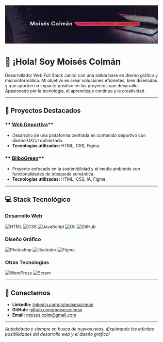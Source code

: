 <p align="center">
  <img src="https://raw.githubusercontent.com/moisescolman/moisescolman/b2f2d04c035111bd69fe460f804ac56a15effea9/assets/github_header.png" alt="Encabezado" width="1000">
</p>

# 👋 ¡Hola! Soy Moisés Colmán

Desarrollador Web Full Stack Junior con una sólida base en diseño gráfico y microinformática. Mi objetivo es crear soluciones eficientes, bien diseñadas y que aporten un impacto positivo en los proyectos que desarrollo. Apasionado por la tecnología, el aprendizaje continuo y la creatividad.

---

## 🌟 Proyectos Destacados

### ** [Web Deportiva](https://moisescolman.github.io/proyecto_web_deportiva/)**  
- Desarrollo de una plataforma centrada en contenido deportivo con diseño UX/UI optimizado.
- **Tecnologías utilizadas:** HTML, CSS, Figma.

### ** [BilboGreen](https://moisescolman.github.io/BilboGreen_web_semantica/)**  
- Proyecto enfocado en la sostenibilidad y el medio ambiente con funcionalidades de búsqueda semántica.
- **Tecnologías utilizadas:** HTML, CSS, IA, Figma.

---

## 💻 Stack Tecnológico

### **Desarrollo Web**
![HTML](https://img.shields.io/badge/-HTML-111126?style=for-the-badge&logo=html5&logoColor=white) ![CSS](https://img.shields.io/badge/-CSS-111126?style=for-the-badge&logo=css3&logoColor=white) ![JavaScript](https://img.shields.io/badge/-JavaScript-111126?style=for-the-badge&logo=javascript&logoColor=white) ![Git](https://img.shields.io/badge/-Git-111126?style=for-the-badge&logo=git&logoColor=white) ![GitHub](https://img.shields.io/badge/-GitHub-111126?style=for-the-badge&logo=github&logoColor=white)

### **Diseño Gráfico**
![Photoshop](https://img.shields.io/badge/-Photoshop-111126?style=for-the-badge&logo=adobe-photoshop&logoColor=white) ![Illustrator](https://img.shields.io/badge/-Illustrator-111126?style=for-the-badge&logo=adobe-illustrator&logoColor=white) ![Figma](https://img.shields.io/badge/-Figma-111126?style=for-the-badge&logo=figma&logoColor=white)

### **Otras Tecnologías**
![WordPress](https://img.shields.io/badge/-WordPress-111126?style=for-the-badge&logo=wordpress&logoColor=white) ![Scrum](https://img.shields.io/badge/-Scrum-111126?style=for-the-badge&logo=scrum&logoColor=white)

---

## 🤝 Conectemos
- **LinkedIn:** [linkedin.com/in/moisescolman](https://www.linkedin.com/in/moisescolman)
- **GitHub:** [github.com/moisescolman](https://github.com/moisescolman)
- **Email:** [moises.colm@gmail.com](mailto:moises.colm@gmail.com)

---

_Autodidacta y siempre en busca de nuevos retos. ¡Explorando las infinitas posibilidades del desarrollo web y el diseño gráfico!_

